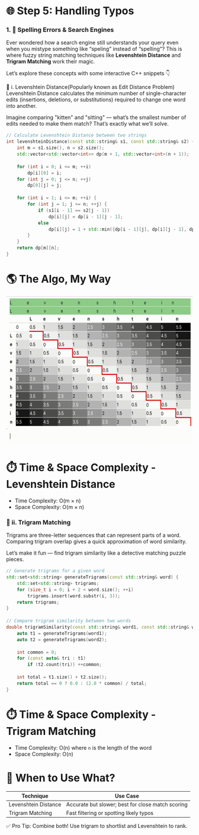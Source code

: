 
# 🌐 Step 5: Handling Typos

### 1. 🧠 Spelling Errors & Search Engines  
Ever wondered how a search engine still understands your query even when you mistype something like “speling” instead of “spelling”? This is where fuzzy string matching techniques like **Levenshtein Distance** and **Trigram Matching** work their magic.

Let’s explore these concepts with some interactive C++ snippets 👇

📌 i. Levenshtein Distance(Popularly known as Edit Distance Problem)
Levenshtein Distance calculates the minimum number of single-character edits (insertions, deletions, or substitutions) required to change one word into another.

Imagine comparing "kitten" and "sitting" — what’s the smallest number of edits needed to make them match? That’s exactly what we’ll solve.

```cpp
// Calculate Levenshtein Distance between two strings
int levenshteinDistance(const std::string& s1, const std::string& s2) {
    int m = s1.size(), n = s2.size();
    std::vector<std::vector<int>> dp(m + 1, std::vector<int>(n + 1));

    for (int i = 0; i <= m; ++i)
        dp[i][0] = i;
    for (int j = 0; j <= n; ++j)
        dp[0][j] = j;

    for (int i = 1; i <= m; ++i) {
        for (int j = 1; j <= n; ++j) {
            if (s1[i - 1] == s2[j - 1])
                dp[i][j] = dp[i - 1][j - 1];
            else
                dp[i][j] = 1 + std::min({dp[i - 1][j], dp[i][j - 1], dp[i - 1][j - 1]});
        }
    }
    return dp[m][n];
}
```

# 🌎 The Algo, My Way  
<img src="images/editdistance.gif" alt="Graph Traversal" width="600" height="400">


# ⏱️ Time & Space Complexity - Levenshtein Distance  
- Time Complexity: O(m × n)  
- Space Complexity: O(m × n)  

### 📌 ii. Trigram Matching  
Trigrams are three-letter sequences that can represent parts of a word. Comparing trigram overlap gives a quick approximation of word similarity.

Let’s make it fun — find trigram similarity like a detective matching puzzle pieces.

```cpp
// Generate trigrams for a given word
std::set<std::string> generateTrigrams(const std::string& word) {
    std::set<std::string> trigrams;
    for (size_t i = 0; i + 2 < word.size(); ++i)
        trigrams.insert(word.substr(i, 3));
    return trigrams;
}

// Compare trigram similarity between two words
double trigramSimilarity(const std::string& word1, const std::string& word2) {
    auto t1 = generateTrigrams(word1);
    auto t2 = generateTrigrams(word2);

    int common = 0;
    for (const auto& tri : t1)
        if (t2.count(tri)) ++common;

    int total = t1.size() + t2.size();
    return total == 0 ? 0.0 : (2.0 * common) / total;
}
```

# ⏱️ Time & Space Complexity - Trigram Matching  
- Time Complexity: O(n) where `n` is the length of the word  
- Space Complexity: O(n)  

# 🔄 When to Use What?

| Technique            | Use Case                                  |
|----------------------|--------------------------------------------|
| Levenshtein Distance | Accurate but slower; best for close match scoring |
| Trigram Matching     | Fast filtering or spotting likely typos   |

✅ Pro Tip: Combine both! Use trigram to shortlist and Levenshtein to rank.
